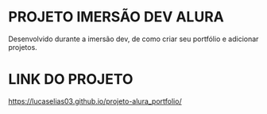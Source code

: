 # PROJETO IMERSÃO DEV ALURA
Desenvolvido durante a imersão dev, de como criar seu portfólio e adicionar projetos.
# LINK DO PROJETO
https://lucaselias03.github.io/projeto-alura_portfolio/
